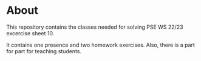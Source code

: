 # About
This repository contains the classes needed for solving PSE WS 22/23 excercise sheet 10.

It contains one presence and two homework exercises. Also, there is a part for part for teaching students.
